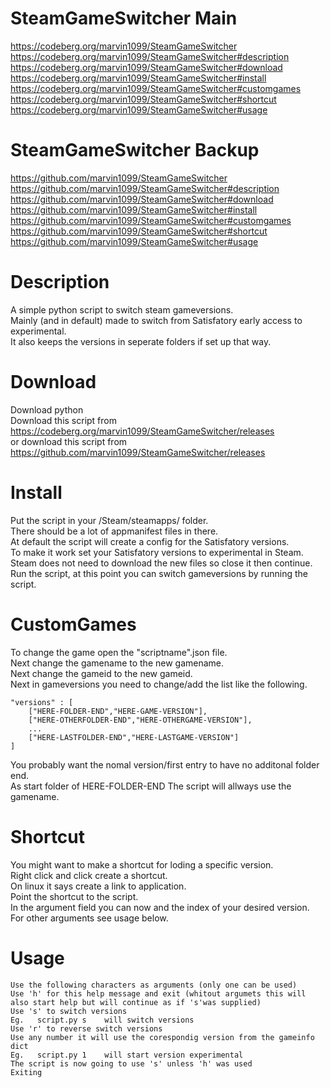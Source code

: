 # SteamGameSwitcher Main
https://codeberg.org/marvin1099/SteamGameSwitcher  
https://codeberg.org/marvin1099/SteamGameSwitcher#description  
https://codeberg.org/marvin1099/SteamGameSwitcher#download  
https://codeberg.org/marvin1099/SteamGameSwitcher#install  
https://codeberg.org/marvin1099/SteamGameSwitcher#customgames  
https://codeberg.org/marvin1099/SteamGameSwitcher#shortcut  
https://codeberg.org/marvin1099/SteamGameSwitcher#usage  
# SteamGameSwitcher Backup
https://github.com/marvin1099/SteamGameSwitcher   
https://github.com/marvin1099/SteamGameSwitcher#description  
https://github.com/marvin1099/SteamGameSwitcher#download  
https://github.com/marvin1099/SteamGameSwitcher#install  
https://github.com/marvin1099/SteamGameSwitcher#customgames  
https://github.com/marvin1099/SteamGameSwitcher#shortcut  
https://github.com/marvin1099/SteamGameSwitcher#usage  
  
# Description
A simple python script to switch steam gameversions.  
Mainly (and in default) made to switch from Satisfatory early access to experimental.  
It also keeps the versions in seperate folders if set up that way.  

# Download
Download python  
Download this script from  
https://codeberg.org/marvin1099/SteamGameSwitcher/releases  
or download this script from  
https://github.com/marvin1099/SteamGameSwitcher/releases  

# Install
Put the script in your /Steam/steamapps/ folder.  
There should be a lot of appmanifest files in there.  
At default the script will create a config for the Satisfatory versions.  
To make it work set your Satisfatory versions to experimental in Steam.  
Steam does not need to download the new files so close it then continue.  
Run the script, at this point you can switch gameversions by running the script.

# CustomGames
To change the game open the "scriptname".json file.  
Next change the gamename to the new gamename.  
Next change the gameid to the new gameid.  
Next in gameversions you need to change/add the list like the following.  

    "versions" : [  
        ["HERE-FOLDER-END","HERE-GAME-VERSION"],  
        ["HERE-OTHERFOLDER-END","HERE-OTHERGAME-VERSION"],  
        ...   
        ["HERE-LASTFOLDER-END","HERE-LASTGAME-VERSION"]  
    ]  
You probably want the nomal version/first entry to have no additonal folder end.  
As start folder of HERE-FOLDER-END The script will allways use the gamename.  

# Shortcut
You might want to make a shortcut for loding a specific version.  
Right click and click create a shortcut.  
On linux it says create a link to application.  
Point the shortcut to the script.   
In the argument field you can now and the index of your desired version.  
For other arguments see usage below.  

# Usage
    Use the following characters as arguments (only one can be used)
    Use 'h' for this help message and exit (whitout argumets this will also start help but will continue as if 's'was supplied)
    Use 's' to switch versions
    Eg.   script.py s    will switch versions
    Use 'r' to reverse switch versions
    Use any number it will use the corespondig version from the gameinfo dict
    Eg.   script.py 1    will start version experimental
    The script is now going to use 's' unless 'h' was used
    Exiting